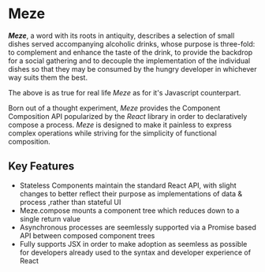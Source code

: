# Meze



***Meze***, a word with its roots in antiquity, describes a selection of small dishes served accompanying alcoholic drinks, whose purpose is three-fold: to complement and enhance the taste of the drink, to provide the backdrop for a social gathering and to decouple the implementation of the individual dishes so that they may be consumed by the hungry developer in whichever way suits them the best.

The above is as true for real life *Meze* as for it's Javascript counterpart.

Born out of a thought experiment, *Meze* provides the Component Composition API popularized by the *React* library in order to declaratively compose a process. *Meze* is designed to make it painless to express complex operations while striving for the simplicity of functional composition.

## Key Features
* Stateless Components maintain the standard React API, with slight changes to better reflect their purpose as implementations of data & process ,rather than stateful UI
* Meze.compose mounts a component tree which reduces down to a single return value
* Asynchronous processes are seemlessly supported via a Promise based API between composed component trees
* Fully supports JSX in order to make adoption as seemless as possible for developers already used to the syntax and developer experience of React

